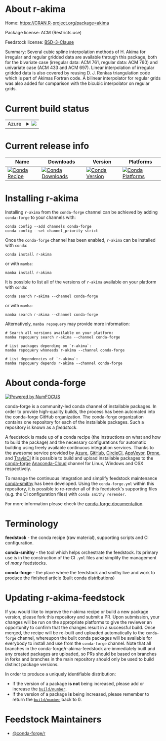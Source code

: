 About r-akima
=============

Home: https://CRAN.R-project.org/package=akima

Package license: ACM (Restricts use)

Feedstock license: [BSD-3-Clause](https://github.com/conda-forge/r-akima-feedstock/blob/main/LICENSE.txt)

Summary: Several cubic spline interpolation methods of H. Akima for irregular and regular gridded data are available through this package, both for the bivariate case (irregular data: ACM 761, regular data: ACM 760) and univariate case (ACM 433 and ACM 697). Linear interpolation of irregular gridded data is also covered by reusing D. J. Renkas triangulation code which is part of Akimas Fortran code. A bilinear interpolator for regular grids was also added for comparison with the bicubic interpolator on regular grids.

Current build status
====================


<table>
    
  <tr>
    <td>Azure</td>
    <td>
      <details>
        <summary>
          <a href="https://dev.azure.com/conda-forge/feedstock-builds/_build/latest?definitionId=3314&branchName=main">
            <img src="https://dev.azure.com/conda-forge/feedstock-builds/_apis/build/status/r-akima-feedstock?branchName=main">
          </a>
        </summary>
        <table>
          <thead><tr><th>Variant</th><th>Status</th></tr></thead>
          <tbody><tr>
              <td>linux_64_r_base4.0</td>
              <td>
                <a href="https://dev.azure.com/conda-forge/feedstock-builds/_build/latest?definitionId=3314&branchName=main">
                  <img src="https://dev.azure.com/conda-forge/feedstock-builds/_apis/build/status/r-akima-feedstock?branchName=main&jobName=linux&configuration=linux_64_r_base4.0" alt="variant">
                </a>
              </td>
            </tr><tr>
              <td>linux_64_r_base4.1</td>
              <td>
                <a href="https://dev.azure.com/conda-forge/feedstock-builds/_build/latest?definitionId=3314&branchName=main">
                  <img src="https://dev.azure.com/conda-forge/feedstock-builds/_apis/build/status/r-akima-feedstock?branchName=main&jobName=linux&configuration=linux_64_r_base4.1" alt="variant">
                </a>
              </td>
            </tr><tr>
              <td>osx_64_r_base4.0</td>
              <td>
                <a href="https://dev.azure.com/conda-forge/feedstock-builds/_build/latest?definitionId=3314&branchName=main">
                  <img src="https://dev.azure.com/conda-forge/feedstock-builds/_apis/build/status/r-akima-feedstock?branchName=main&jobName=osx&configuration=osx_64_r_base4.0" alt="variant">
                </a>
              </td>
            </tr><tr>
              <td>osx_64_r_base4.1</td>
              <td>
                <a href="https://dev.azure.com/conda-forge/feedstock-builds/_build/latest?definitionId=3314&branchName=main">
                  <img src="https://dev.azure.com/conda-forge/feedstock-builds/_apis/build/status/r-akima-feedstock?branchName=main&jobName=osx&configuration=osx_64_r_base4.1" alt="variant">
                </a>
              </td>
            </tr><tr>
              <td>win_64_r_base4.0</td>
              <td>
                <a href="https://dev.azure.com/conda-forge/feedstock-builds/_build/latest?definitionId=3314&branchName=main">
                  <img src="https://dev.azure.com/conda-forge/feedstock-builds/_apis/build/status/r-akima-feedstock?branchName=main&jobName=win&configuration=win_64_r_base4.0" alt="variant">
                </a>
              </td>
            </tr><tr>
              <td>win_64_r_base4.1</td>
              <td>
                <a href="https://dev.azure.com/conda-forge/feedstock-builds/_build/latest?definitionId=3314&branchName=main">
                  <img src="https://dev.azure.com/conda-forge/feedstock-builds/_apis/build/status/r-akima-feedstock?branchName=main&jobName=win&configuration=win_64_r_base4.1" alt="variant">
                </a>
              </td>
            </tr>
          </tbody>
        </table>
      </details>
    </td>
  </tr>
</table>

Current release info
====================

| Name | Downloads | Version | Platforms |
| --- | --- | --- | --- |
| [![Conda Recipe](https://img.shields.io/badge/recipe-r--akima-green.svg)](https://anaconda.org/conda-forge/r-akima) | [![Conda Downloads](https://img.shields.io/conda/dn/conda-forge/r-akima.svg)](https://anaconda.org/conda-forge/r-akima) | [![Conda Version](https://img.shields.io/conda/vn/conda-forge/r-akima.svg)](https://anaconda.org/conda-forge/r-akima) | [![Conda Platforms](https://img.shields.io/conda/pn/conda-forge/r-akima.svg)](https://anaconda.org/conda-forge/r-akima) |

Installing r-akima
==================

Installing `r-akima` from the `conda-forge` channel can be achieved by adding `conda-forge` to your channels with:

```
conda config --add channels conda-forge
conda config --set channel_priority strict
```

Once the `conda-forge` channel has been enabled, `r-akima` can be installed with `conda`:

```
conda install r-akima
```

or with `mamba`:

```
mamba install r-akima
```

It is possible to list all of the versions of `r-akima` available on your platform with `conda`:

```
conda search r-akima --channel conda-forge
```

or with `mamba`:

```
mamba search r-akima --channel conda-forge
```

Alternatively, `mamba repoquery` may provide more information:

```
# Search all versions available on your platform:
mamba repoquery search r-akima --channel conda-forge

# List packages depending on `r-akima`:
mamba repoquery whoneeds r-akima --channel conda-forge

# List dependencies of `r-akima`:
mamba repoquery depends r-akima --channel conda-forge
```


About conda-forge
=================

[![Powered by
NumFOCUS](https://img.shields.io/badge/powered%20by-NumFOCUS-orange.svg?style=flat&colorA=E1523D&colorB=007D8A)](https://numfocus.org)

conda-forge is a community-led conda channel of installable packages.
In order to provide high-quality builds, the process has been automated into the
conda-forge GitHub organization. The conda-forge organization contains one repository
for each of the installable packages. Such a repository is known as a *feedstock*.

A feedstock is made up of a conda recipe (the instructions on what and how to build
the package) and the necessary configurations for automatic building using freely
available continuous integration services. Thanks to the awesome service provided by
[Azure](https://azure.microsoft.com/en-us/services/devops/), [GitHub](https://github.com/),
[CircleCI](https://circleci.com/), [AppVeyor](https://www.appveyor.com/),
[Drone](https://cloud.drone.io/welcome), and [TravisCI](https://travis-ci.com/)
it is possible to build and upload installable packages to the
[conda-forge](https://anaconda.org/conda-forge) [Anaconda-Cloud](https://anaconda.org/)
channel for Linux, Windows and OSX respectively.

To manage the continuous integration and simplify feedstock maintenance
[conda-smithy](https://github.com/conda-forge/conda-smithy) has been developed.
Using the ``conda-forge.yml`` within this repository, it is possible to re-render all of
this feedstock's supporting files (e.g. the CI configuration files) with ``conda smithy rerender``.

For more information please check the [conda-forge documentation](https://conda-forge.org/docs/).

Terminology
===========

**feedstock** - the conda recipe (raw material), supporting scripts and CI configuration.

**conda-smithy** - the tool which helps orchestrate the feedstock.
                   Its primary use is in the construction of the CI ``.yml`` files
                   and simplify the management of *many* feedstocks.

**conda-forge** - the place where the feedstock and smithy live and work to
                  produce the finished article (built conda distributions)


Updating r-akima-feedstock
==========================

If you would like to improve the r-akima recipe or build a new
package version, please fork this repository and submit a PR. Upon submission,
your changes will be run on the appropriate platforms to give the reviewer an
opportunity to confirm that the changes result in a successful build. Once
merged, the recipe will be re-built and uploaded automatically to the
`conda-forge` channel, whereupon the built conda packages will be available for
everybody to install and use from the `conda-forge` channel.
Note that all branches in the conda-forge/r-akima-feedstock are
immediately built and any created packages are uploaded, so PRs should be based
on branches in forks and branches in the main repository should only be used to
build distinct package versions.

In order to produce a uniquely identifiable distribution:
 * If the version of a package **is not** being increased, please add or increase
   the [``build/number``](https://docs.conda.io/projects/conda-build/en/latest/resources/define-metadata.html#build-number-and-string).
 * If the version of a package **is** being increased, please remember to return
   the [``build/number``](https://docs.conda.io/projects/conda-build/en/latest/resources/define-metadata.html#build-number-and-string)
   back to 0.

Feedstock Maintainers
=====================

* [@conda-forge/r](https://github.com/conda-forge/r/)

